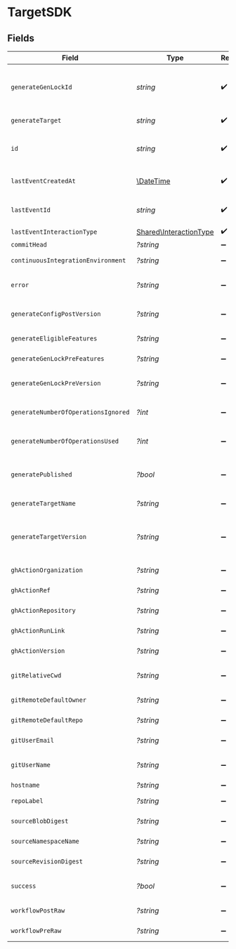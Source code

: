# TargetSDK


## Fields

| Field                                                                                      | Type                                                                                       | Required                                                                                   | Description                                                                                |
| ------------------------------------------------------------------------------------------ | ------------------------------------------------------------------------------------------ | ------------------------------------------------------------------------------------------ | ------------------------------------------------------------------------------------------ |
| `generateGenLockId`                                                                        | *string*                                                                                   | :heavy_check_mark:                                                                         | gen.lock ID (expected to be a uuid). The same as `id`. A unique identifier for the target. |
| `generateTarget`                                                                           | *string*                                                                                   | :heavy_check_mark:                                                                         | eg `typescript`, `terraform`, `python`                                                     |
| `id`                                                                                       | *string*                                                                                   | :heavy_check_mark:                                                                         | Unique identifier of the target the same as `generate_gen_lock_id`                         |
| `lastEventCreatedAt`                                                                       | [\DateTime](https://www.php.net/manual/en/class.datetime.php)                              | :heavy_check_mark:                                                                         | Timestamp when the event was created in the database.                                      |
| `lastEventId`                                                                              | *string*                                                                                   | :heavy_check_mark:                                                                         | Unique identifier of the last event for the target                                         |
| `lastEventInteractionType`                                                                 | [Shared\InteractionType](../../Models/Shared/InteractionType.md)                           | :heavy_check_mark:                                                                         | Type of interaction.                                                                       |
| `commitHead`                                                                               | *?string*                                                                                  | :heavy_minus_sign:                                                                         | Remote commit ID.                                                                          |
| `continuousIntegrationEnvironment`                                                         | *?string*                                                                                  | :heavy_minus_sign:                                                                         | Name of the CI environment.                                                                |
| `error`                                                                                    | *?string*                                                                                  | :heavy_minus_sign:                                                                         | Error message if the last event was not successful.                                        |
| `generateConfigPostVersion`                                                                | *?string*                                                                                  | :heavy_minus_sign:                                                                         | Version of the generated target (post generation)                                          |
| `generateEligibleFeatures`                                                                 | *?string*                                                                                  | :heavy_minus_sign:                                                                         | Eligible feature set during generation                                                     |
| `generateGenLockPreFeatures`                                                               | *?string*                                                                                  | :heavy_minus_sign:                                                                         | Features prior to generation                                                               |
| `generateGenLockPreVersion`                                                                | *?string*                                                                                  | :heavy_minus_sign:                                                                         | Artifact version for the Previous Generation                                               |
| `generateNumberOfOperationsIgnored`                                                        | *?int*                                                                                     | :heavy_minus_sign:                                                                         | The number of operations ignored in generation.                                            |
| `generateNumberOfOperationsUsed`                                                           | *?int*                                                                                     | :heavy_minus_sign:                                                                         | The number of operations used in generation.                                               |
| `generatePublished`                                                                        | *?bool*                                                                                    | :heavy_minus_sign:                                                                         | Indicates whether the target was considered published.                                     |
| `generateTargetName`                                                                       | *?string*                                                                                  | :heavy_minus_sign:                                                                         | The workflow name of the target.                                                           |
| `generateTargetVersion`                                                                    | *?string*                                                                                  | :heavy_minus_sign:                                                                         | The version of the Speakeasy generator for this target eg v2 of the typescript generator.  |
| `ghActionOrganization`                                                                     | *?string*                                                                                  | :heavy_minus_sign:                                                                         | GitHub organization of the action.                                                         |
| `ghActionRef`                                                                              | *?string*                                                                                  | :heavy_minus_sign:                                                                         | GitHub Action ref value.                                                                   |
| `ghActionRepository`                                                                       | *?string*                                                                                  | :heavy_minus_sign:                                                                         | GitHub repository of the action.                                                           |
| `ghActionRunLink`                                                                          | *?string*                                                                                  | :heavy_minus_sign:                                                                         | Link to the GitHub action run.                                                             |
| `ghActionVersion`                                                                          | *?string*                                                                                  | :heavy_minus_sign:                                                                         | Version of the GitHub action.                                                              |
| `gitRelativeCwd`                                                                           | *?string*                                                                                  | :heavy_minus_sign:                                                                         | Current working directory relative to the git root.                                        |
| `gitRemoteDefaultOwner`                                                                    | *?string*                                                                                  | :heavy_minus_sign:                                                                         | Default owner for git remote.                                                              |
| `gitRemoteDefaultRepo`                                                                     | *?string*                                                                                  | :heavy_minus_sign:                                                                         | Default repository name for git remote.                                                    |
| `gitUserEmail`                                                                             | *?string*                                                                                  | :heavy_minus_sign:                                                                         | User email from git configuration.                                                         |
| `gitUserName`                                                                              | *?string*                                                                                  | :heavy_minus_sign:                                                                         | User's name from git configuration. (not GitHub username)                                  |
| `hostname`                                                                                 | *?string*                                                                                  | :heavy_minus_sign:                                                                         | Remote hostname.                                                                           |
| `repoLabel`                                                                                | *?string*                                                                                  | :heavy_minus_sign:                                                                         | Label of the git repository.                                                               |
| `sourceBlobDigest`                                                                         | *?string*                                                                                  | :heavy_minus_sign:                                                                         | The blob digest of the source.                                                             |
| `sourceNamespaceName`                                                                      | *?string*                                                                                  | :heavy_minus_sign:                                                                         | The namespace name of the source.                                                          |
| `sourceRevisionDigest`                                                                     | *?string*                                                                                  | :heavy_minus_sign:                                                                         | The revision digest of the source.                                                         |
| `success`                                                                                  | *?bool*                                                                                    | :heavy_minus_sign:                                                                         | Indicates whether the event was successful.                                                |
| `workflowPostRaw`                                                                          | *?string*                                                                                  | :heavy_minus_sign:                                                                         | Workflow file (post execution)                                                             |
| `workflowPreRaw`                                                                           | *?string*                                                                                  | :heavy_minus_sign:                                                                         | Workflow file (prior to execution)                                                         |